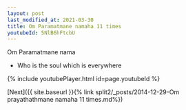```yaml
---
layout: post
last_modified_at: 2021-03-30
title: Om Paramatmane namaha 11 times
youtubeId: 5NlB6hFtcbU
---
```

 
 
Om Paramatmane nama 
 
 -  Who is the soul which is everywhere 
 
  
 
  
 
 
 
 
 
 


{% include youtubePlayer.html id=page.youtubeId %}
 
[Next]({{ site.baseurl }}{% link  split2/_posts/2014-12-29-Om prayathathmane namaha 11 times.md%})
 
